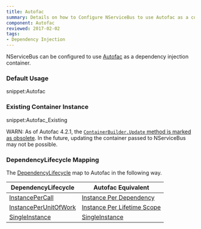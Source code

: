 ```yaml
---
title: Autofac
summary: Details on how to Configure NServiceBus to use Autofac as a container. Includes usage examples as well as lifecycle mappings. 
component: Autofac
reviewed: 2017-02-02
tags:
- Dependency Injection
---
```



NServiceBus can be configured to use [Autofac](https://autofac.org/) as a dependency injection container.


### Default Usage

snippet:Autofac


### Existing Container Instance

snippet:Autofac_Existing

WARN: As of Autofac 4.2.1, the [`ContainerBuilder.Update` method is marked as obsolete](https://github.com/autofac/Autofac/issues/811). In the future, updating the container passed to NServiceBus may not be possible.


### DependencyLifecycle Mapping

The [DependencyLifecycle](/nservicebus/containers/#dependency-lifecycle) map to Autofac in the following way.

| DependencyLifecycle                                                                                             | Autofac Equivalent                                                                                                        |
|-----------------------------------------------------------------------------------------------------------------|---------------------------------------------------------------------------------------------------------------------------|
| [InstancePerCall](/nservicebus/containers/#dependency-lifecycle-instancepercall) | [Instance Per Dependency](http://docs.autofac.org/en/latest/lifetime/instance-scope.html#instance-per-dependency)         |
| [InstancePerUnitOfWork](/nservicebus/containers/#dependency-lifecycle-instanceperunitofwork)                    | [Instance Per Lifetime Scope](http://docs.autofac.org/en/latest/lifetime/instance-scope.html#instance-per-lifetime-scope) |
| [SingleInstance](/nservicebus/containers/#dependency-lifecycle-singleinstance)                                  | [SingleInstance](http://docs.autofac.org/en/latest/lifetime/instance-scope.html#single-instance)                          |
